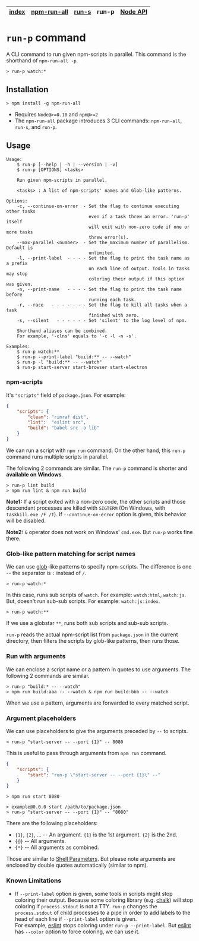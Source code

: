 | [index](../README.md) | [npm-run-all](npm-run-all.md) | [run-s](run-s.md) | run-p | [Node API](node-api.md) |
|-----------------------|-------------------------------|-------------------|-------|-------------------------|

# `run-p` command

A CLI command to run given npm-scripts in parallel.
This command is the shorthand of `npm-run-all -p`.

```
> run-p watch:*
```

## Installation

```
> npm install -g npm-run-all
```

- Requires `Node@>=0.10` and `npm@>=2`
- The `npm-run-all` package introduces 3 CLI commands: `npm-run-all`, `run-s`, and `run-p`.

## Usage

```
Usage:
    $ run-p [--help | -h | --version | -v]
    $ run-p [OPTIONS] <tasks>

    Run given npm-scripts in parallel.

    <tasks> : A list of npm-scripts' names and Glob-like patterns.

Options:
    -c, --continue-on-error  - Set the flag to continue executing other tasks
                               even if a task threw an error. 'run-p' itself
                               will exit with non-zero code if one or more tasks
                               threw error(s).
    --max-parallel <number>  - Set the maximum number of parallelism. Default is
                               unlimited.
    -l, --print-label  - - - - Set the flag to print the task name as a prefix
                               on each line of output. Tools in tasks may stop
                               coloring their output if this option was given.
    -n, --print-name   - - - - Set the flag to print the task name before
                               running each task.
    -r, --race   - - - - - - - Set the flag to kill all tasks when a task
                               finished with zero.
    -s, --silent   - - - - - - Set 'silent' to the log level of npm.

    Shorthand aliases can be combined.
    For example, '-clns' equals to '-c -l -n -s'.

Examples:
    $ run-p watch:**
    $ run-p --print-label "build:** -- --watch"
    $ run-p -l "build:** -- --watch"
    $ run-p start-server start-browser start-electron
```

### npm-scripts

It's `"scripts"` field of `package.json`.
For example:

```json
{
    "scripts": {
        "clean": "rimraf dist",
        "lint":  "eslint src",
        "build": "babel src -o lib"
    }
}
```

We can run a script with `npm run` command.
On the other hand, this `run-p` command runs multiple scripts in parallel.

The following 2 commands are similar.
The `run-p` command is shorter and **available on Windows**.

```
> run-p lint build
> npm run lint & npm run build
```

**Note1:** If a script exited with a non-zero code, the other scripts and those descendant processes are killed with `SIGTERM` (On Windows, with `taskkill.exe /F /T`).
If `--continue-on-error` option is given, this behavior will be disabled.

**Note2:** `&` operator does not work on Windows' `cmd.exe`. But `run-p` works fine there.

### Glob-like pattern matching for script names

We can use [glob]-like patterns to specify npm-scripts.
The difference is one -- the separator is `:` instead of `/`.

```
> run-p watch:*
```

In this case, runs sub scripts of `watch`. For example: `watch:html`, `watch:js`.
But, doesn't run sub-sub scripts. For example: `watch:js:index`.

```
> run-p watch:**
```

If we use a globstar `**`, runs both sub scripts and sub-sub scripts.

`run-p` reads the actual npm-script list from `package.json` in the current directory, then filters the scripts by glob-like patterns, then runs those.

### Run with arguments

We can enclose a script name or a pattern in quotes to use arguments.
The following 2 commands are similar.

```
> run-p "build:* -- --watch"
> npm run build:aaa -- --watch & npm run build:bbb -- --watch
```

When we use a pattern, arguments are forwarded to every matched script.

### Argument placeholders

We can use placeholders to give the arguments preceded by `--` to scripts.

```
> run-p "start-server -- --port {1}" -- 8080
```

This is useful to pass through arguments from `npm run` command.

```json
{
    "scripts": {
        "start": "run-p \"start-server -- --port {1}\" --"
    }
}
```

```
> npm run start 8080

> example@0.0.0 start /path/to/package.json
> run-p "start-server -- --port {1}" -- "8080"
```

There are the following placeholders:

- `{1}`, `{2}`, ... -- An argument. `{1}` is the 1st argument. `{2}` is the 2nd.
- `{@}` -- All arguments.
- `{*}` -- All arguments as combined.

Those are similar to [Shell Parameters](http://www.gnu.org/software/bash/manual/bashref.html#Shell-Parameters). But please note arguments are enclosed by double quotes automatically (similar to npm).

### Known Limitations

- If `--print-label` option is given, some tools in scripts might stop coloring their output.
  Because some coloring library (e.g. [chalk]) will stop coloring if `process.stdout` is not a TTY.
  `run-p` changes the `process.stdout` of child processes to a pipe in order to add labels to the head of each line if `--print-label` option is given.<br>
  For example, [eslint] stops coloring under `run-p --print-label`. But [eslint] has `--color` option to force coloring, we can use it.

[glob]: https://www.npmjs.com/package/glob#glob-primer
[chalk]: https://www.npmjs.com/package/chalk
[eslint]: https://www.npmjs.com/package/eslint
